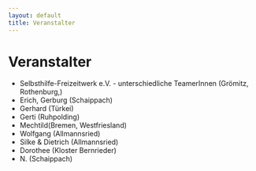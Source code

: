 ```yaml
---
layout: default
title: Veranstalter
---
```

# Veranstalter

- Selbsthilfe-Freizeitwerk e.V. - unterschiedliche TeamerInnen (Grömitz,
  Rothenburg,)
- Erich, Gerburg (Schaippach)
- Gerhard (Türkei)
- Gerti (Ruhpolding)
- Mechtild(Bremen, Westfriesland)
- Wolfgang (Allmannsried)
- Silke & Dietrich (Allmannsried)
- Dorothee (Kloster Bernrieder)
- N. (Schaippach)
